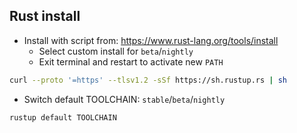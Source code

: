 Rust install
---
- Install with script from: https://www.rust-lang.org/tools/install
	- Select custom install for `beta`/`nightly`
	- Exit terminal and restart to activate new `PATH`
```sh
curl --proto '=https' --tlsv1.2 -sSf https://sh.rustup.rs | sh
```

- Switch default TOOLCHAIN: `stable`/`beta`/`nightly`
```sh
rustup default TOOLCHAIN
```
